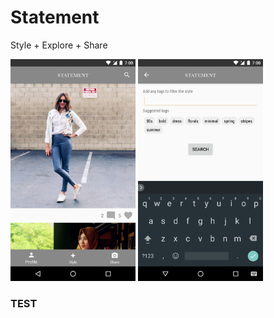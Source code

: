 # Statement
Style + Explore + Share

<img src="https://github.com/qroll/Statement/blob/master/screenshots/statement_main.png" width="200" >
<img src="https://github.com/qroll/Statement/blob/master/screenshots/statement_search.png" width="200" />

### TEST